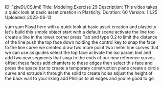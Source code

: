 ID: 1zjwDUCSJm8
Title: Modeling Exercise 29
Description: This video takes a quick look at basic asset creation in Plasticity.
Duration: 60
Version: 1.1.25
Uploaded: 2023-06-12

yum yum
Floyd here with a quick look at basic
asset creation and plasticity let's
build this simple object start with a
default scene activate the line tool
create a line in the lower corner press
Tab and type 0.2 to limit the distance
of the line push the top face down
holding the control key to snap the face
to the line curve we created draw two
more point two meter line curves that we
can use as guides select the top face
activate the iso param tool and add two
new segments that snap to the ends of
our new reference curves offset these
faces
add chamfers to these edges then select
this face and press the space bar to
create a temporary construction plane
create a circle curve and extrude it
through the solid to create holes
adjust the height of the back wall to
your liking add Phillips to all edges
and you're good to go
